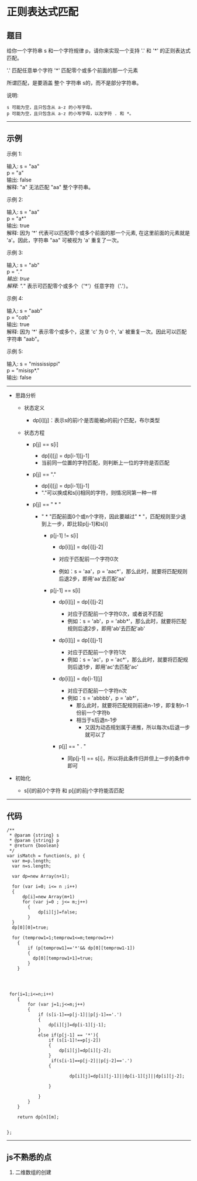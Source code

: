 # 正则表达式匹配
## 题目
给你一个字符串 s 和一个字符规律 p，请你来实现一个支持 '.' 和 '*' 的正则表达式匹配。

'.' 匹配任意单个字符
'*' 匹配零个或多个前面的那一个元素


所谓匹配，是要涵盖 整个 字符串 s的，而不是部分字符串。

说明:


	s 可能为空，且只包含从 a-z 的小写字母。
	p 可能为空，且只包含从 a-z 的小写字母，以及字符 . 和 *。

------------
## 示例

示例 1:

输入:
s = "aa"  
p = "a"  
输出: false  
解释: "a" 无法匹配 "aa" 整个字符串。


示例 2:

输入:
s = "aa"  
p = "a*"  
输出: true  
解释: 因为 '*' 代表可以匹配零个或多个前面的那一个元素, 在这里前面的元素就是 'a'。因此，字符串 "aa" 可被视为 'a' 重复了一次。


示例 3:

输入:
s = "ab"  
p = ".*"  
输出: true  
解释: ".*" 表示可匹配零个或多个（'*'）任意字符（'.'）。


示例 4:

输入:
s = "aab"  
p = "c*a*b"  
输出: true  
解释: 因为 '*' 表示零个或多个，这里 'c' 为 0 个, 'a' 被重复一次。因此可以匹配字符串 "aab"。


示例 5:

输入:
s = "mississippi"  
p = "mis*is*p*."  
输出: false

-------
* 思路分析

  * 状态定义

    * dp[i][j]：表示s的前i个是否能被p的前j个匹配，布尔类型


  * 状态方程

    * p[j] == s[i]

      * dp[i][j] = dp[i-1][j-1]
      * 当前同一位置的字符匹配，则判断上一位的字符是否匹配


    * p[j] == "."

      * dp[i][j] = dp[i-1][j-1]
      * "."可以换成和s[i]相同的字符，则情况同第一种一样


    * p[j] == " * "

        * " * "匹配前面0个或n个字符，因此要越过" * "，匹配规则至少退到上一步，即比较p[j-1]和s[i]

          * p[j-1] != s[i]

            * dp[i][j] = dp[i][j-2]

             * 对应于匹配前一个字符0次
              * 例如：s = 'aa'，p = 'aac*'，那么此时，就要将匹配规则后退2步，即用'aa'去匹配'aa'




          * p[j-1] == s[i]

            * dp[i][j] = dp[i][j-2]

              * 对应于匹配前一个字符0次，或者说不匹配
              * 例如：s = 'ab'，p = 'abb*'，那么此时，就要将匹配规则后退2步，即用'ab'去匹配'ab'


            * dp[i][j] = dp[i][j-1]

                * 对应于匹配前一个字符1次
                * 例如：s = 'ac'，p = 'ac*'，那么此时，就要将匹配规则后退1步，即用'ac'去匹配'ac'


            * dp[i][j] = dp[i-1][j]

                * 对应于匹配前一个字符n次
                * 例如：s = 'abbbb'，p = 'ab*'，
                  * 那么此时，就要将匹配规则前进n-1步，即复制n-1份前一个字符b
                  * 相当于s后退n-1步
                    * 又因为动态规划属于递推，所以每次s后退一步就可以了








            * p[j] == " . "

              * 同p[j-1] == s[i]，所以将此条件归并但上一步的条件中即可








* 初始化

  * s[i]的前0个字符 和 p[j]的前j个字符能否匹配
-------------
## 代码
```
/**
 * @param {string} s
 * @param {string} p
 * @return {boolean}
 */
var isMatch = function(s, p) {
  var m=p.length;
  var n=s.length;

  var dp=new Array(n+1);

  for (var i=0; i<= n ;i++)
  {
      dp[i]=new Array(m+1)
      for (var j=0 ; j<= m;j++)
        {
            dp[i][j]=false;
        }
  }
  dp[0][0]=true;
 
  for (temprow1=1;temprow1<=m;temprow1++)
    {
        if (p[temprow1]=='*'&& dp[0][temprow1-1])
        {
          dp[0][temprow1+1]=true;
        }
    }




 for(i=1;i<=n;i++)
    {
        for (var j=1;j<=m;j++)
        {
            if (s[i-1]==p[j-1]||p[j-1]=='.')
            {
                dp[i][j]=dp[i-1][j-1];
            }
            else if(p[j-1] == '*'){
                if (s[i-1]!==p[j-2])
                {
                    dp[i][j]=dp[i][j-2];
                }
                 if(s[i-1]==p[j-2]||p[j-2]=='.')
                {
                   
                        dp[i][j]=dp[i][j-1]||dp[i-1][j]||dp[i][j-2];
                 
                }

            }
        }
    }
 
    return dp[n][m];


};
```
-------
## js不熟悉的点
1. 二维数组的创建
